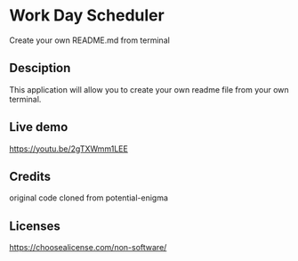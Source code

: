 # Work Day Scheduler 

Create your own README.md from terminal  

## Desciption

This application will allow you to create your own readme file from your own terminal. 

## Live demo

https://youtu.be/2gTXWmm1LEE

## Credits 

original code cloned from potential-enigma

## Licenses

https://choosealicense.com/non-software/
